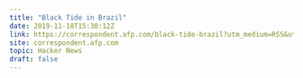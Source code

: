 ```yaml
---
title: "Black Tide in Brazil"
date: 2019-11-18T15:30:12Z
link: https://correspondent.afp.com/black-tide-brazil?utm_medium=RSS&utm_source=hune
site: correspondent.afp.com
topic: Hacker News
draft: false
---
```

